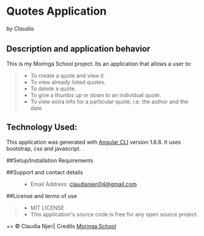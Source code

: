 # Quotes Application
###### by Claudia.

## Description and application behavior
This is my Moringa School project. 
Its an application that allows a user to:
> * To create a quote and view it.
> * To view already listed quotes.
> * To delete a quote.
> * To give a thumbs up or down to an individual quote.
> * To view extra info for a particular quote, i.e: 
  the author and the date

## Technology Used:
This application was generated with [Angular CLI](https://github.com/angular/angular-cli) version 1.6.8.
It uses bootstrap, css and javascript.  


##Setup/Installation Requirements

##Support and contact details
> * Email Address: claudianjeri04@gmail.com

##License and terms of use
> * MIT LICENSE
> * This application's source code is free for any open source project.

+> © Claudia Njeri| Credits [Moringa School](https://moringaschool.com/)  

